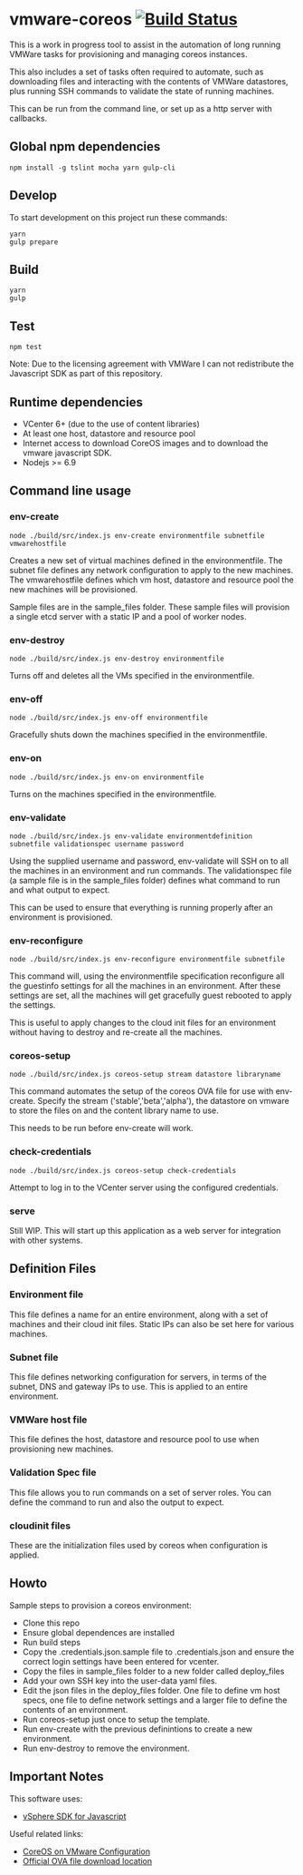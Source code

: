 # vmware-coreos [![Build Status](https://travis-ci.org/mrgeoffrich/vmware-coreos.svg?branch=master)](https://travis-ci.org/mrgeoffrich/vmware-coreos)

This is a work in progress tool to assist in the automation of long running VMWare tasks for provisioning and managing coreos instances.

This also includes a set of tasks often required to automate, such as downloading files and interacting with the contents of VMWare datastores, plus running SSH commands to validate the state of running machines.

This can be run from the command line, or set up as a http server with callbacks.

## Global npm dependencies

```
npm install -g tslint mocha yarn gulp-cli
```

## Develop

To start development on this project run these commands:
```
yarn
gulp prepare
```

## Build

```
yarn
gulp
```

## Test

```
npm test
```


Note: Due to the licensing agreement with VMWare I can not redistribute the Javascript SDK as part of this repository.

## Runtime dependencies

* VCenter 6+ (due to the use of content libraries)
* At least one host, datastore and resource pool
* Internet access to download CoreOS images and to download the vmware javascript SDK.
* Nodejs >= 6.9

## Command line usage

### **env-create**

```
node ./build/src/index.js env-create environmentfile subnetfile vmwarehostfile
```

Creates a new set of virtual machines defined in the environmentfile. The subnet file defines any network configuration to apply to the new machines. The vmwarehostfile defines which vm host, datastore and resource pool the new machines will be provisioned.

Sample files are in the sample_files folder. These sample files will provision a single etcd server with a static IP and a pool of worker nodes.

### **env-destroy**

```
node ./build/src/index.js env-destroy environmentfile
```

Turns off and deletes all the VMs specified in the environmentfile.

### **env-off**

```
node ./build/src/index.js env-off environmentfile
```

Gracefully shuts down the machines specified in the environmentfile.

### **env-on**

```
node ./build/src/index.js env-on environmentfile
```

Turns on the machines specified in the environmentfile.

### **env-validate**

```
node ./build/src/index.js env-validate environmentdefinition subnetfile validationspec username password
```

Using the supplied username and password, env-validate will SSH on to all the machines in an environment and run commands. The validationspec file (a sample file is in the sample_files folder) defines what command to run and what output to expect.

This can be used to ensure that everything is running properly after an environment is provisioned.

### **env-reconfigure**

```
node ./build/src/index.js env-reconfigure environmentfile subnetfile
```

This command will, using the environmentfile specification reconfigure all the guestinfo settings for all the machines in an environment. After these settings are set, all the machines will get gracefully guest rebooted to apply the settings.

This is useful to apply changes to the cloud init files for an environment without having to destroy and re-create all the machines.

### **coreos-setup**

```
node ./build/src/index.js coreos-setup stream datastore libraryname
```

This command automates the setup of the coreos OVA file for use with env-create. Specify the stream ('stable','beta','alpha'), the datastore on vmware to store the files on and the content library name to use.

This needs to be run before env-create will work.

### check-credentials

```
node ./build/src/index.js coreos-setup check-credentials
```

Attempt to log in to the VCenter server using the configured credentials.

### **serve**

Still WIP. This will start up this application as a web server for integration with other systems.

## Definition Files

### Environment file

This file defines a name for an entire environment, along with a set of machines and their cloud init files. Static IPs can also be set here for various machines.

### Subnet file

This file defines networking configuration for servers, in terms of the subnet, DNS and gateway IPs to use. This is applied to an entire environment.

### VMWare host file

This file defines the host, datastore and resource pool to use when provisioning new machines.

### Validation Spec file

This file allows you to run commands on a set of server roles. You can define the command to run and also the output to expect.

### cloudinit files

These are the initialization files used by coreos when configuration is applied.

## Howto

Sample steps to provision a coreos environment:

* Clone this repo
* Ensure global dependences are installed
* Run build steps
* Copy the .credentials.json.sample file to .credentials.json and ensure the correct login settings have been entered for vcenter.
* Copy the files in sample_files folder to a new folder called deploy_files
* Add your own SSH key into the user-data yaml files.
* Edit the json files in the deploy_files folder. One file to define vm host specs, one file to define network settings and a larger file to define the contents of an environment.
* Run coreos-setup just once to setup the template.
* Run env-create with the previous definintions to create a new environment.
* Run env-destroy to remove the environment.

## Important Notes

This software uses:

* [vSphere SDK for Javascript](https://labs.vmware.com/flings/vsphere-sdk-for-javascript)

Useful related links:

* [CoreOS on VMware Configuration](https://coreos.com/os/docs/latest/vmware-guestinfo.html)
* [Official OVA file download location](https://coreos.com/os/docs/latest/booting-on-vmware.html)

